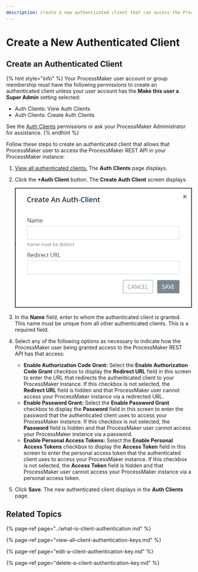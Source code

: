 ```yaml
---
description: Create a new authenticated client that can access the ProcessMaker REST API.
---
```


# Create a New Authenticated Client

## Create an Authenticated Client

{% hint style="info" %}
Your ProcessMaker user account or group membership must have the following permissions to create an authenticated client unless your user account has the **Make this user a Super Admin** setting selected:

* Auth Clients: View Auth Clients
* Auth Clients: Create Auth Clients

See the [Auth Clients](../../permission-descriptions-for-users-and-groups.md#auth-clients) permissions or ask your ProcessMaker Administrator for assistance.
{% endhint %}

Follow these steps to create an authenticated client that allows that ProcessMaker user to access the ProcessMaker REST API in your ProcessMaker instance:

1. [View all authenticated clients.](view-all-client-authentication-keys.md#view-all-scripts) The **Auth Clients** page displays.
2. Click the **+Auth Client** button. The **Create Auth Client** screen displays.  

   ![](../../../.gitbook/assets/create-auth-client-screen-admin.png)

3. In the **Name** field, enter to whom the authenticated client is granted. This name must be unique from all other authenticated clients. This is a required field.
4. Select any of the following options as necessary to indicate how the ProcessMaker user being granted access to the ProcessMaker REST API has that access:
   * **Enable Authorization Code Grant:** Select the **Enable Authorization Code Grant** checkbox to display the **Redirect URL** field in this screen to enter the URL that redirects the authenticated client to your ProcessMaker instance. If this checkbox is not selected, the **Redirect URL** field is hidden and that ProcessMaker user cannot access your ProcessMaker instance via a redirected URL.
   * **Enable Password Grant:** Select the **Enable Password Grant** checkbox to display the **Password** field in this screen to enter the password that the authenticated client uses to access your ProcessMaker instance. If this checkbox is not selected, the **Password** field is hidden and that ProcessMaker user cannot access your ProcessMaker instance via a password.
   * **Enable Personal Access Tokens:** Select the **Enable Personal Access Tokens** checkbox to display the **Access Token** field in this screen to enter the personal access token that the authenticated client uses to access your ProcessMaker instance. If this checkbox is not selected, the **Access Token** field is hidden and that ProcessMaker user cannot access your ProcessMaker instance via a personal access token.
5. Click **Save**. The new authenticated client displays in the **Auth Clients** page.

## Related Topics

{% page-ref page="../what-is-client-authentication.md" %}

{% page-ref page="view-all-client-authentication-keys.md" %}

{% page-ref page="edit-a-client-authentication-key.md" %}

{% page-ref page="delete-a-client-authentication-key.md" %}

